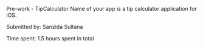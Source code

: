 Pre-work - TipCalculator
Name of your app is a tip calculator application for iOS.

Submitted by: Sanzida Sultana

Time spent: 1.5 hours spent in total
